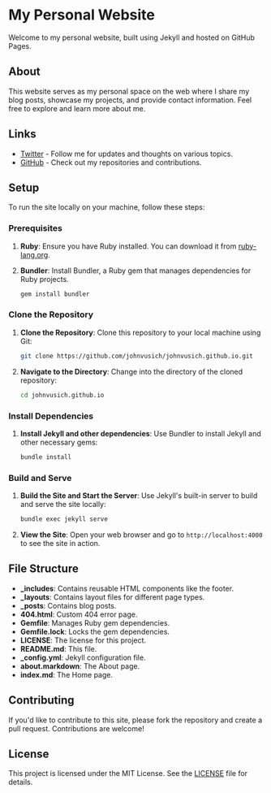 # My Personal Website

Welcome to my personal website, built using Jekyll and hosted on GitHub Pages.

## About

This website serves as my personal space on the web where I share my blog posts, showcase my projects, and provide contact information. Feel free to explore and learn more about me.

## Links

- [Twitter](https://x.com/vusich) - Follow me for updates and thoughts on various topics.
- [GitHub](https://github.com/johnvusich) - Check out my repositories and contributions.

## Setup

To run the site locally on your machine, follow these steps:

### Prerequisites

1. **Ruby**: Ensure you have Ruby installed. You can download it from [ruby-lang.org](https://www.ruby-lang.org/en/downloads/).
2. **Bundler**: Install Bundler, a Ruby gem that manages dependencies for Ruby projects.

    ```bash
    gem install bundler
    ```

### Clone the Repository

1. **Clone the Repository**: Clone this repository to your local machine using Git:

    ```bash
    git clone https://github.com/johnvusich/johnvusich.github.io.git
    ```

2. **Navigate to the Directory**: Change into the directory of the cloned repository:

    ```bash
    cd johnvusich.github.io
    ```

### Install Dependencies

1. **Install Jekyll and other dependencies**: Use Bundler to install Jekyll and other necessary gems:

    ```bash
    bundle install
    ```

### Build and Serve

1. **Build the Site and Start the Server**: Use Jekyll's built-in server to build and serve the site locally:

    ```bash
    bundle exec jekyll serve
    ```

2. **View the Site**: Open your web browser and go to `http://localhost:4000` to see the site in action.

## File Structure

- **_includes**: Contains reusable HTML components like the footer.
- **_layouts**: Contains layout files for different page types.
- **_posts**: Contains blog posts.
- **404.html**: Custom 404 error page.
- **Gemfile**: Manages Ruby gem dependencies.
- **Gemfile.lock**: Locks the gem dependencies.
- **LICENSE**: The license for this project.
- **README.md**: This file.
- **_config.yml**: Jekyll configuration file.
- **about.markdown**: The About page.
- **index.md**: The Home page.

## Contributing

If you'd like to contribute to this site, please fork the repository and create a pull request. Contributions are welcome!

## License

This project is licensed under the MIT License. See the [LICENSE](LICENSE) file for details.
